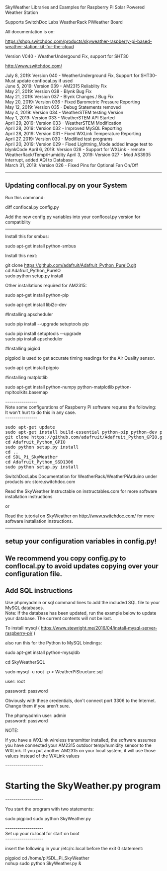 SkyWeather Libraries and Examples for Raspberry Pi Solar Powered Weather Station

Supports SwitchDoc Labs WeatherRack PiWeather Board 

All documentation is on:

https://shop.switchdoc.com/products/skyweather-raspberry-pi-based-weather-station-kit-for-the-cloud

Version V040  - WeatherUndergound Fix, support for SHT30

http://www.switchdoc.com/

July 8, 2019:    Version 040 - WeatherUnderground Fix, Support for SHT30- Must update conflocal.py if used<BR>
June 5, 2019:    Version 039 - AM2315 Reliablity Fix <BR>
May 21, 2019:    Version 038 - Blynk Bug Fix<BR>
May 21, 2019:    Version 037 - Blynk Changes / Bug Fix<BR>
May 20, 2019:    Version 036 - Fixed Barometric Pressure Reporting<BR>
May 12, 2019:    Version 035 - Debug Statements removed<BR>
May 4, 2019:     Version 034 - WeatherSTEM testing Version<BR>
May 1, 2019:     Version 033 - WeatherSTEM API Started<BR>
April 29, 2019:  Version 033 - WeatherSTEM Modification<BR>
April 28, 2019:  Version 032 - Improved MySQL Reporting<BR>
April 28, 2019:  Version 031 - Fixed WXLink Temperature Reporting<BR>
April 27, 2019:  Version 030 - Modified test programs<BR>
April 20, 2019:  Version 029 - Fixed Lightning_Mode added Image test to blynkCode
April 6, 2019:   Version 028 - Support for WXLink - remote WeatherRack/Temp/Humidity
April 3, 2019:   Version 027 - Mod AS3935 Interrupt, added AQI to Database<BR>
March 31, 2019:  Version 026 - Fixed Pins for Optional Fan On/Off<BR>

-----------------
Updating conflocal.py on your System<BR>
-----------------

Run this command:

diff conflocal.py config.py

Add the new config.py variables into your conflocal.py version for compatiblity


-----------------
Install this for smbus:

sudo apt-get install python-smbus

Install this next:


git clone https://github.com/adafruit/Adafruit_Python_PureIO.git<BR>
cd Adafruit_Python_PureIO<BR>
sudo python setup.py install<BR>

Other installations required for AM2315:

sudo apt-get install python-pip

sudo apt-get install libi2c-dev


#Installing apscheduler

sudo pip install --upgrade setuptools pip <BR>

sudo pip install setuptools --upgrade  <BR>
sudo pip install apscheduler <BR>

#Installing pigiod

pigpiod is used to get accurate timing readings for the Air Quality sensor. <BR>

sudo apt-get install pigpio

#installing matplotlib

sudo apt-get install python-numpy python-matplotlib python-mpltoolkits.basemap 



----------------<BR>
Note some configurations of Raspberry Pi software requres the following:<BR>
It won't hurt to do this in any case.<BR>
----------------<BR>
<pre>
sudo apt-get update
sudo apt-get install build-essential python-pip python-dev python-smbus git
git clone https://github.com/adafruit/Adafruit_Python_GPIO.git
cd Adafruit_Python_GPIO
sudo python setup.py install
cd ..
cd SDL_Pi_SkyWeather
cd Adafruit_Python_SSD1306
sudo python setup.py install
</pre>
SwitchDocLabs Documentation for WeatherRack/WeatherPiArduino under products on: store.switchdoc.com

Read the SkyWeather Instructable on instructables.com for more software installation instructions 

or

Read the tutorial on SkyWeather on http://www.switchdoc.com/
for more software installation instructions.

-----------
setup your configuration variables in config.py!
-----------
We recommend you copy config.py to conflocal.py to avoid updates copying over your configuration file.<BR>
--------
Add SQL instructions
----------

Use phpmyadmin or sql command lines to add the included SQL file to your MySQL databases.<BR>
Note:  If the database has been updated, run the example below to update your database.   The current contents will not be lost.

To install mysql ( https://www.stewright.me/2016/04/install-mysql-server-raspberry-pi/ ) <BR>

also run this for the Python to MySQL bindings:

sudo apt-get install python-mysqldb


cd SkyWeatherSQL

sudo mysql -u root -p < WeatherPiStructure.sql

user:  root

password: password

Obviously with these credentials, don't connect port 3306 to the Internet.   Change them if you aren't sure.

The phpmyadmin user: admin <BR>
password:   password <BR>

NOTE:

If you have a WXLink wireless transmitter installed, the software assumes you have connected your AM2315 outdoor temp/humidity sensor to the WXLink.  If you put another AM2315 on your local system, it will use those values instead of the WXLink values

-------------------<BR>
# Starting the SkyWeather.py program
-------------------<BR>

You start the program with two statements:

sudo pigpiod
sudo python SkyWeather.py

-------------------<BR>
Set up your rc.local for start on boot<BR>
-------------------<BR>

insert the following in your /etc/rc.local before the exit 0 statement:

pigpiod
cd /home/pi/SDL_Pi_SkyWeather <BR>
nohup sudo python SkyWeather.py & <BR>



